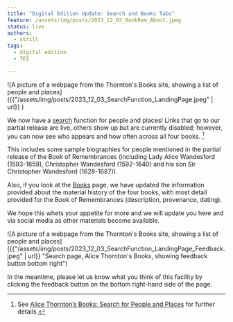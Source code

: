 ```yaml
---
title: "Digital Edition Update: Search and Books Tabs"
feature: /assets/img/posts/2023_12_03_BookRem_About.jpeg
status: live
authors:
  - strill
tags:
  - digital edition
  - TEI

---
```


![A picture of a webpage from the Thornton's Books site, showing a list of people and places]({{"/assets/img/posts/2023_12_03_SearchFunction_LandingPage.jpeg" | url}} )

We now have a [search](https://thornton.kdl.kcl.ac.uk/entities/) function for people and places! Links that go to our partial release are live, others show up but are currently disabled; however, you can now see who appears and how often across all four books. [^1]

This includes some sample biographies for people mentioned in the partial release of the Book of Remembrances (including Lady Alice Wandesford (1593-1659), Christopher Wandesford (1592-1640) and his son Sir Christopher Wandesford (1628-1687)).

Also, if you look at the [Books](https://thornton.kdl.kcl.ac.uk/books/) page, we have updated the information provided about the material history of the four books, with most detail provided for the Book of Remembrances (description, provenance, dating).

We hope this whets your appetite for more and we will update you here and via social media as other materials become available.

![A picture of a webpage from the Thornton's Books site, showing a list of people and places]({{"/assets/img/posts/2023_12_03_SearchFunction_LandingPage_Feedback.jpeg" | url}} "Search page, Alice Thornton's Books, showing feedback button bottom right")

In the meantime, please let us know what you think of this facility by clicking the feedback button on the bottom right-hand side of the page.


[^1]: See [Alice Thornton’s Books: Search for People and Places](https://thornton.kdl.kcl.ac.uk/posts/blog/2023-12-04-search-function-blog) for further details.